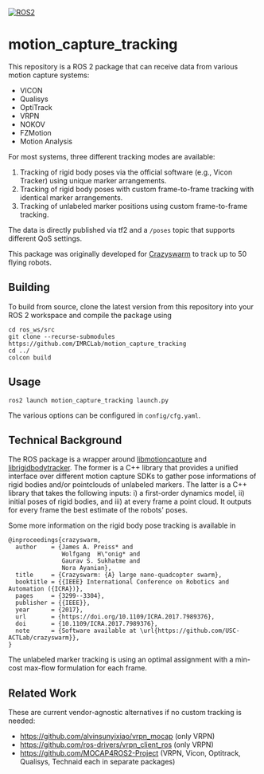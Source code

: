 [![ROS2](https://github.com/IMRCLab/motion_capture_tracking/actions/workflows/ROS.yml/badge.svg?branch=ros2)](https://github.com/IMRCLab/motion_capture_tracking/actions/workflows/ROS.yml)

# motion_capture_tracking

This repository is a ROS 2 package that can receive data from various motion capture systems:

- VICON
- Qualisys
- OptiTrack
- VRPN
- NOKOV
- FZMotion
- Motion Analysis

For most systems, three different tracking modes are available: 

1. Tracking of rigid body poses via the official software (e.g., Vicon Tracker) using unique marker arrangements.
2. Tracking of rigid body poses with custom frame-to-frame tracking with identical marker arrangements.
3. Tracking of unlabeled marker positions using custom frame-to-frame tracking.

The data is directly published via tf2 and a `/poses` topic that supports different QoS settings.

This package was originally developed for [Crazyswarm](https://imrclab.github.io/crazyswarm2/) to track up to 50 flying robots.

## Building

To build from source, clone the latest version from this repository into your ROS 2 workspace and compile the package using

```
cd ros_ws/src
git clone --recurse-submodules https://github.com/IMRCLab/motion_capture_tracking
cd ../
colcon build
```

## Usage

```
ros2 launch motion_capture_tracking launch.py
```

The various options can be configured in `config/cfg.yaml`.

## Technical Background

The ROS package is a wrapper around [libmotioncapture](https://github.com/IMRCLab/libmotioncapture) and [librigidbodytracker](https://github.com/IMRCLab/librigidbodytracker).
The former is a C++ library that provides a unified interface over different motion capture SDKs to gather pose informations of rigid bodies and/or pointclouds of unlabeled markers.
The latter is a C++ library that takes the following inputs: i) a first-order dynamics model, ii) initial poses of rigid bodies, and iii) at every frame a point cloud. It outputs for every frame the best estimate of the robots' poses.

Some more information on the rigid body pose tracking is available in

```
@inproceedings{crazyswarm,
  author    = {James A. Preiss* and
               Wolfgang  H\"onig* and
               Gaurav S. Sukhatme and
               Nora Ayanian},
  title     = {Crazyswarm: {A} large nano-quadcopter swarm},
  booktitle = {{IEEE} International Conference on Robotics and Automation ({ICRA})},
  pages     = {3299--3304},
  publisher = {{IEEE}},
  year      = {2017},
  url       = {https://doi.org/10.1109/ICRA.2017.7989376},
  doi       = {10.1109/ICRA.2017.7989376},
  note      = {Software available at \url{https://github.com/USC-ACTLab/crazyswarm}},
}
```

The unlabeled marker tracking is using an optimal assignment with a min-cost max-flow formulation for each frame.

## Related Work

These are current vendor-agnostic alternatives if no custom tracking is needed:

- https://github.com/alvinsunyixiao/vrpn_mocap (only VRPN)
- https://github.com/ros-drivers/vrpn_client_ros (only VRPN)
- https://github.com/MOCAP4ROS2-Project (VRPN, Vicon, Optitrack, Qualisys, Technaid each in separate packages)
